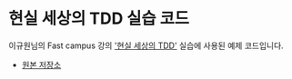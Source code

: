 # 현실 세상의 TDD 실습 코드

이규원님의 Fast campus 강의 ['현실 세상의 TDD'](https://www.fastcampus.co.kr/dev_red_ygw) 실습에 사용된 예제 코드입니다.

- [원본 저장소](https://github.com/gyuwon/TDDHandsOn)
